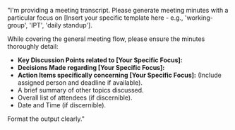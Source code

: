 "I'm providing a meeting transcript. Please generate meeting minutes with a particular focus on [Insert your specific template here - e.g., 'working-group', 'IPT', 'daily standup'].

While covering the general meeting flow, please ensure the minutes thoroughly detail:

* **Key Discussion Points related to [Your Specific Focus]:**
* **Decisions Made regarding [Your Specific Focus]:**
* **Action Items specifically concerning [Your Specific Focus]:** (Include assigned person and deadline if available).
* A brief summary of other topics discussed.
* Overall list of attendees (if discernible).
* Date and Time (if discernible).

Format the output clearly."
